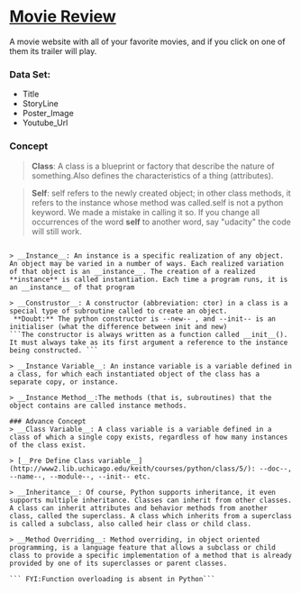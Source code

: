 # [Movie Review](https://github.com/fatmazaman/Movie-Review)

A movie website with all of your favorite movies, and if you click on one of them its trailer will play.

### Data Set:
  - Title
  - StoryLine
  - Poster_Image
  - Youtube_Url

### Concept
   > __Class__: A class is a blueprint or factory that describe the nature of something.Also defines the characteristics of a thing (attributes).

   > __Self__: self refers to the newly created object; in other class methods, it refers to the instance whose method was called.self is not a python keyword. We made a mistake in calling it so. If you change all occurrences of the word **self** to another word, say "udacity" the code will still work.
   ```Even though self is not a keyword, it is a convention that is used by most Python programmers. Using the word self will make your code more readable to other programmers

   > __Instance__: An instance is a specific realization of any object. An object may be varied in a number of ways. Each realized variation of that object is an __instance__. The creation of a realized **instance** is called instantiation. Each time a program runs, it is an __instance__ of that program

   > __Construstor__: A constructor (abbreviation: ctor) in a class is a special type of subroutine called to create an object.
    **Doubt:** The python constructor is --new-- , and --init-- is an initialiser (what the difference between init and new)
   ```The constructor is always written as a function called __init__(). It must always take as its first argument a reference to the instance being constructed. ```

   > __Instance Variable__: An instance variable is a variable defined in a class, for which each instantiated object of the class has a separate copy, or instance.

   > __Instance Method__:The methods (that is, subroutines) that the object contains are called instance methods.

### Advance Concept   
   > __Class Variable__: A class variable is a variable defined in a class of which a single copy exists, regardless of how many instances of the class exist.

   > [__Pre Define Class variable__](http://www2.lib.uchicago.edu/keith/courses/python/class/5/): --doc--, --name--, --module--, --init-- etc.

   > __Inheritance__: Of course, Python supports inheritance, it even supports multiple inheritance. Classes can inherit from other classes. A class can inherit attributes and behavior methods from another class, called the superclass. A class which inherits from a superclass is called a subclass, also called heir class or child class.

   > __Method Overriding__: Method overriding, in object oriented programming, is a language feature that allows a subclass or child class to provide a specific implementation of a method that is already provided by one of its superclasses or parent classes.

  ``` FYI:Function overloading is absent in Python```
